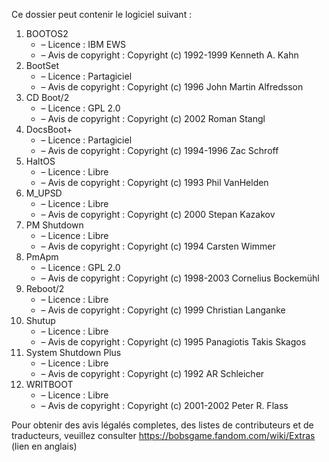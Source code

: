 ﻿Ce dossier peut contenir le logiciel suivant :

1. BOOTOS2
   - – Licence : IBM EWS
   - – Avis de copyright : Copyright (c) 1992-1999 Kenneth A. Kahn
2. BootSet
   - – Licence : Partagiciel
   - – Avis de copyright : Copyright (c) 1996 John Martin Alfredsson
3. CD Boot/2
   - – Licence : GPL 2.0
   - – Avis de copyright : Copyright (c) 2002 Roman Stangl
4. DocsBoot+
   - – Licence : Partagiciel
   - – Avis de copyright : Copyright (c) 1994-1996 Zac Schroff
5. HaltOS
   - – Licence : Libre
   - – Avis de copyright : Copyright (c) 1993 Phil VanHelden
6. M_UPSD
   - – Licence : Libre
   - – Avis de copyright : Copyright (c) 2000 Stepan Kazakov
7. PM Shutdown
   - – Licence : Libre
   - – Avis de copyright : Copyright (c) 1994 Carsten Wimmer
8. PmApm
   - – Licence : GPL 2.0
   - – Avis de copyright : Copyright (c) 1998-2003 Cornelius Bockemühl
9. Reboot/2
   - – Licence : Libre
   - – Avis de copyright : Copyright (c) 1999 Christian Langanke
10. Shutup
    - – Licence : Libre
    - – Avis de copyright : Copyright (c) 1995 Panagiotis Takis Skagos
11. System Shutdown Plus
    - – Licence : Libre
    - – Avis de copyright : Copyright (c) 1992 AR Schleicher
12. WRITBOOT
    - – Licence : Libre
    - – Avis de copyright : Copyright (c) 2001-2002 Peter R. Flass

Pour obtenir des avis légalés completes, des listes de contributeurs et de traducteurs, veuillez consulter https://bobsgame.fandom.com/wiki/Extras (lien en anglais)
